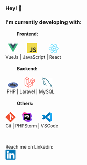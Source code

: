 ### Hey! 👋
### I'm currently developing with:
#### &nbsp;&nbsp;&nbsp;&nbsp;&nbsp;&nbsp;&nbsp;&nbsp;&nbsp;&nbsp; Frontend:
&nbsp; ![VueJs](assets/vuejs.png) &nbsp;&nbsp;&nbsp;&nbsp;&nbsp; ![JavaScript](assets/javascript.png) &nbsp;&nbsp;&nbsp;&nbsp;&nbsp;&nbsp;&nbsp; ![React](assets/react.png)
<br>
<a>VueJs  |  JavaScript  |  React</a>

#### &nbsp;&nbsp;&nbsp;&nbsp;&nbsp;&nbsp;&nbsp;&nbsp;&nbsp;&nbsp; Backend:
&nbsp;&nbsp;![PHP](assets/php.png) &nbsp;&nbsp;&nbsp; ![Laravel](assets/laravel.png) &nbsp;&nbsp;&nbsp;&nbsp; ![MySQL](assets/mysql.png)
<br>
<a>&nbsp;PHP  |  Laravel  |  MySQL</a>
  
#### &nbsp;&nbsp;&nbsp;&nbsp;&nbsp;&nbsp;&nbsp;&nbsp;&nbsp;&nbsp; Others:
![Git](assets/git.png) &nbsp;&nbsp;&nbsp; ![PHPStorm](assets/phpstorm.png) &nbsp;&nbsp;&nbsp;&nbsp;&nbsp;&nbsp; ![VSCode](assets/vscode.png) 
<br>
<a>Git  |  PHPStorm  | VSCode</a>

<br><br>
Reach me on Linkedin:
<br>
<a href="https://www.linkedin.com/in/gustavs-zubars/">![LinkedIn](assets/linkedin.png)</a>

